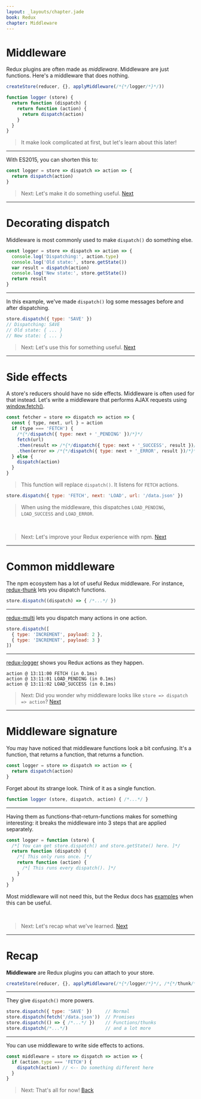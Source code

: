 ```yaml
---
layout: _layouts/chapter.jade
book: Redux
chapter: Middleware
---
```


Middleware
==========

Redux plugins are often made as *middleware*.
Middleware are just functions. Here's a middleware that does nothing.


```js
createStore(reducer, {}, applyMiddleware(/*{*/logger/*}*/))
```

```js
function logger (store) {
  return function (dispatch) {
    return function (action) {
      return dispatch(action)
    }
  }
}
```

> It make look complicated at first, but let's learn about this later!

---

With ES2015, you can shorten this to:

```js
const logger = store => dispatch => action => {
  return dispatch(action)
}
```

> Next: Let's make it do something useful. [Next](#decorating-dispatch)

* * * * * * * * * * * * * * * * * * * * * * * * * * * * * * * * * * * * * * *

Decorating dispatch
===================

Middleware is most commonly used to make `dispatch()` do something else.

```js
const logger = store => dispatch => action => {
  console.log('Dispatching:', action.type)
  console.log('Old state:', store.getState())
  var result = dispatch(action)
  console.log('New state:', store.getState())
  return result
}
```

---

In this example, we've made `dispatch()` log some messages before and after dispatching.

```js
store.dispatch({ type: 'SAVE' })
// Dispatching: SAVE
// Old state: { ... }
// New state: { ... }
```

> Next: Let's use this for something useful. [Next](#side-effects)

* * * * * * * * * * * * * * * * * * * * * * * * * * * * * * * * * * * * * * *

Side effects
============

A store's reducers should have no side effects. Middleware is often used for that instead. Let's write a middleware that performs AJAX requests using [window.fetch()](https://fetch.spec.whatwg.org/).

```js
const fetcher = store => dispatch => action => {
  const { type, next, url } = action
  if (type === 'FETCH') {
    /*{*/dispatch({ type: next + '_PENDING' })/*}*/
    fetch(url)
    .then(result => /*{*/dispatch({ type: next + '_SUCCESS', result })/*}*/)
    .then(error => /*{*/dispatch({ type: next + '_ERROR', result })/*}*/)
  } else {
    dispatch(action)
  }
}
```

> This function will replace `dispatch()`. It listens for `FETCH` actions.

```js
store.dispatch({ type: 'FETCH', next: 'LOAD', url: '/data.json' })
```

> When using the middleware, this dispatches `LOAD_PENDING`, `LOAD_SUCCESS` and `LOAD_ERROR`.

<br>

> Next: Let's improve your Redux experience with npm. [Next](#common-middleware)

* * * * * * * * * * * * * * * * * * * * * * * * * * * * * * * * * * * * * * *

Common middleware
=================

The npm ecosystem has a lot of useful Redux middleware. For instance, [redux-thunk](https://www.npmjs.com/package/redux-thunk) lets you dispatch functions.

```js
store.dispatch((dispatch) => { /*...*/ })
```

---

[redux-multi](https://github.com/ashaffer/redux-multi) lets you dispatch many actions in one action.

```js
store.dispatch([
  { type: 'INCREMENT', payload: 2 },
  { type: 'INCREMENT', payload: 3 }
])
```

---

[redux-logger](https://github.com/evgenyrodionov/redux-logger) shows you Redux actions as they happen.

```
action @ 13:11:00 FETCH (in 0.1ms)
action @ 13:11:01 LOAD_PENDING (in 0.1ms)
action @ 13:11:02 LOAD_SUCCESS (in 0.1ms)
```

> Next: Did you wonder why middleware looks like `store => dispatch => action`? [Next](#signature)

* * * * * * * * * * * * * * * * * * * * * * * * * * * * * * * * * * * * * * *

Middleware signature
====================

You may have noticed that middleware functions look a bit confusing. It's a function, that returns a function, that returns a function.

```js
const logger = store => dispatch => action => {
  return dispatch(action)
}
```

Forget about its strange look. Think of it as a single function.

```js
function logger (store, dispatch, action) { /*...*/ }
```

---

Having them as functions-that-return-functions makes for something interesting: it breaks the middleware into 3 steps that are applied separately.

```js
const logger = function (store) {
  /*[ You can get store.dispatch() and store.getState() here. ]*/
  return function (dispatch) {
    /*[ This only runs once. ]*/
    return function (action) {
      /*[ This runs every dispatch(). ]*/
    }
  }
}
```

Most middleware will not need this, but the Redux docs has [examples](http://redux.js.org/docs/advanced/Middleware.html) when this can be useful.

<br>

> Next: Let's recap what we've learned. [Next](#recap)

* * * * * * * * * * * * * * * * * * * * * * * * * * * * * * * * * * * * * * *

Recap
=====

**Middleware** are Redux plugins you can attach to your store.

```js
createStore(reducer, {}, applyMiddleware(/*{*/logger/*}*/, /*{*/thunk/*}*/))
```

---

They give `dispatch()` more powers.

```js
store.dispatch({ type: 'SAVE' })     // Normal
store.dispatch(fetch('/data.json'))  // Promises
store.dispatch(() => { /*...*/ })    // Functions/thunks
store.dispatch(/*...*/)              // and a lot more
```

---

You can use middleware to write side effects to actions.

```js
const middleware = store => dispatch => action => {
  if (action.type === 'FETCH') {
    dispatch(action) // <-- Do something different here
  }
}
```

> Next: That's all for now! [Back](.)
